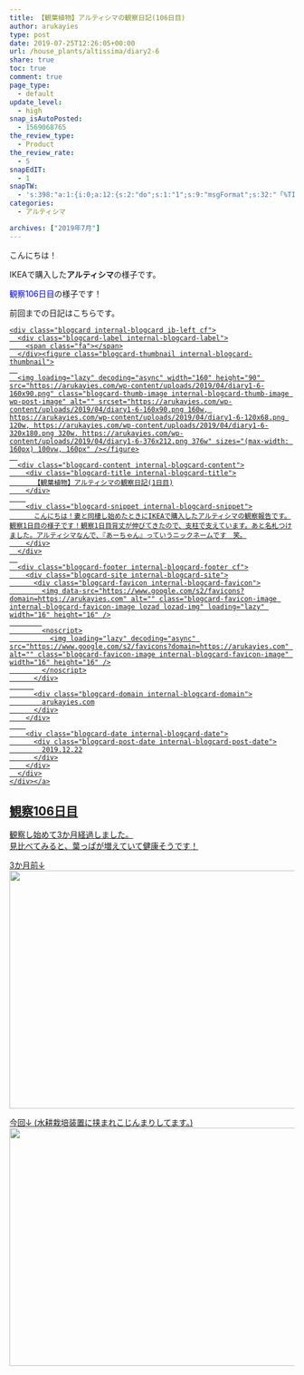 ```yaml
---
title: 【観葉植物】アルティシマの観察日記(106日目)
author: arukayies
type: post
date: 2019-07-25T12:26:05+00:00
url: /house_plants/altissima/diary2-6
share: true
toc: true
comment: true
page_type:
  - default
update_level:
  - high
snap_isAutoPosted:
  - 1569068765
the_review_type:
  - Product
the_review_rate:
  - 5
snapEdIT:
  - 1
snapTW:
  - 's:398:"a:1:{i:0;a:12:{s:2:"do";s:1:"1";s:9:"msgFormat";s:32:"「%TITLE%」 %SITENAME% - %URL%";s:8:"attchImg";s:1:"1";s:9:"isAutoImg";s:1:"A";s:8:"imgToUse";s:0:"";s:9:"isAutoURL";s:1:"A";s:8:"urlToUse";s:0:"";s:4:"doTW";i:0;s:8:"isPosted";s:1:"1";s:4:"pgID";s:19:"1175385934839238656";s:7:"postURL";s:56:"https://twitter.com/arukayies/status/1175385934839238656";s:5:"pDate";s:19:"2019-09-21 12:26:59";}}";'
categories:
  - アルティシマ

archives: ["2019年7月"]
---
```

こんにちは！

IKEAで購入した**アルティシマ**の様子です。

<span style="color: blue;">観察106日目</span>の様子です！

<div class="blogcard-type bct-together">
  <div class="blogcard-shortcode-wrap paragraph">
    前回までの日記はこちらです。<br /> <a href="https://arukayies.com/house_plants/altissima/diary1-6" title="【観葉植物】アルティシマの観察日記(1日目)" class="blogcard-wrap internal-blogcard-wrap a-wrap cf" target="_blank">
    
    <div class="blogcard internal-blogcard ib-left cf">
      <div class="blogcard-label internal-blogcard-label">
        <span class="fa"></span>
      </div><figure class="blogcard-thumbnail internal-blogcard-thumbnail">
      
      <img loading="lazy" decoding="async" width="160" height="90" src="https://arukayies.com/wp-content/uploads/2019/04/diary1-6-160x90.png" class="blogcard-thumb-image internal-blogcard-thumb-image wp-post-image" alt="" srcset="https://arukayies.com/wp-content/uploads/2019/04/diary1-6-160x90.png 160w, https://arukayies.com/wp-content/uploads/2019/04/diary1-6-120x68.png 120w, https://arukayies.com/wp-content/uploads/2019/04/diary1-6-320x180.png 320w, https://arukayies.com/wp-content/uploads/2019/04/diary1-6-376x212.png 376w" sizes="(max-width: 160px) 100vw, 160px" /></figure>
      
      <div class="blogcard-content internal-blogcard-content">
        <div class="blogcard-title internal-blogcard-title">
          【観葉植物】アルティシマの観察日記(1日目)
        </div>
        
        <div class="blogcard-snippet internal-blogcard-snippet">
          こんにちは！妻と同棲し始めたときにIKEAで購入したアルティシマの観察報告です。観察1日目の様子です！観察1日目背丈が伸びてきたので、支柱で支えています。あと名札つけました。アルティシマなんで、『あーちゃん』っていうニックネームです　笑。
        </div>
      </div>
      
      <div class="blogcard-footer internal-blogcard-footer cf">
        <div class="blogcard-site internal-blogcard-site">
          <div class="blogcard-favicon internal-blogcard-favicon">
            <img data-src="https://www.google.com/s2/favicons?domain=https://arukayies.com" alt="" class="blogcard-favicon-image internal-blogcard-favicon-image lozad lozad-img" loading="lazy" width="16" height="16" />
            
            <noscript>
              <img loading="lazy" decoding="async" src="https://www.google.com/s2/favicons?domain=https://arukayies.com" alt="" class="blogcard-favicon-image internal-blogcard-favicon-image" width="16" height="16" />
            </noscript>
          </div>
          
          <div class="blogcard-domain internal-blogcard-domain">
            arukayies.com
          </div>
        </div>
        
        <div class="blogcard-date internal-blogcard-date">
          <div class="blogcard-post-date internal-blogcard-post-date">
            2019.12.22
          </div>
        </div>
      </div>
    </div></a>
  </div>
</div>

## 観察106日目

観察し始めて3か月経過しました。  
見比べてみると、葉っぱが増えていて健康そうです！

3か月前↓  
<img loading="lazy" decoding="async" class="size-medium aligncenter" src="https://arukayies.com/wp-content/uploads/2019/12/img_5dfa30d8ee2f9.jpg" width="680" height="420" /> 

今回↓ (水耕栽培装置に挟まれこじんまりしてます。)  
<img loading="lazy" decoding="async" class="size-medium aligncenter" src="https://arukayies.com/wp-content/uploads/2019/12/img_5dfa30d94d979.jpg" width="680" height="420" />
